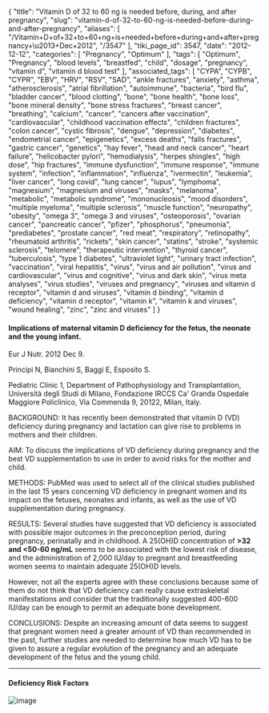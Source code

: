{
    "title": "Vitamin D of 32 to 60 ng is needed before, during, and after pregnancy",
    "slug": "vitamin-d-of-32-to-60-ng-is-needed-before-during-and-after-pregnancy",
    "aliases": [
        "/Vitamin+D+of+32+to+60+ng+is+needed+before+during+and+after+pregnancy+\u2013+Dec+2012",
        "/3547"
    ],
    "tiki_page_id": 3547,
    "date": "2012-12-12",
    "categories": [
        "Pregnancy",
        "Optimum"
    ],
    "tags": [
        "Optimum",
        "Pregnancy",
        "blood levels",
        "breastfed",
        "child",
        "dosage",
        "pregnancy",
        "vitamin d",
        "vitamin d blood test"
    ],
    "associated_tags": [
        "CYPA",
        "CYPB",
        "CYPR",
        "EBV",
        "HRV",
        "RSV",
        "SAD",
        "ankle fractures",
        "anxiety",
        "asthma",
        "atherosclerosis",
        "atrial fibrillation",
        "autoimmune",
        "bacteria",
        "bird flu",
        "bladder cancer",
        "blood clotting",
        "bone",
        "bone health",
        "bone loss",
        "bone mineral density",
        "bone stress fractures",
        "breast cancer",
        "breathing",
        "calcium",
        "cancer",
        "cancers after vaccination",
        "cardiovascular",
        "childhood vaccination effects",
        "children fractures",
        "colon cancer",
        "cystic fibrosis",
        "dengue",
        "depression",
        "diabetes",
        "endometrial cancer",
        "epigenetics",
        "excess deaths",
        "falls fractures",
        "gastric cancer",
        "genetics",
        "hay fever",
        "head and neck cancer",
        "heart failure",
        "helicobacter pylori",
        "hemodialysis",
        "herpes shingles",
        "high dose",
        "hip fractures",
        "immune dysfunction",
        "immune response",
        "immune system",
        "infection",
        "inflammation",
        "influenza",
        "ivermectin",
        "leukemia",
        "liver cancer",
        "long covid",
        "lung cancer",
        "lupus",
        "lymphoma",
        "magnesium",
        "magnesium and viruses",
        "masks",
        "melanoma",
        "metabolic",
        "metabolic syndrome",
        "mononucleosis",
        "mood disorders",
        "multiple myeloma",
        "multiple sclerosis",
        "muscle function",
        "neuropathy",
        "obesity",
        "omega 3",
        "omega 3 and viruses",
        "osteoporosis",
        "ovarian cancer",
        "pancreatic cancer",
        "pfizer",
        "phosphorus",
        "pneumonia",
        "prediabetes",
        "prostate cancer",
        "red meat",
        "respiratory",
        "retinopathy",
        "rheumatoid arthritis",
        "rickets",
        "skin cancer",
        "statins",
        "stroke",
        "systemic sclerosis",
        "telomere",
        "therapeutic intervention",
        "thyroid cancer",
        "tuberculosis",
        "type 1 diabetes",
        "ultraviolet light",
        "urinary tract infection",
        "vaccination",
        "viral hepatitis",
        "virus",
        "virus and air pollution",
        "virus and cardiovascular",
        "virus and cognitive",
        "virus and dark skin",
        "virus meta analyses",
        "virus studies",
        "viruses and pregnancy",
        "viruses and vitamin d receptor",
        "vitamin d and viruses",
        "vitamin d binding",
        "vitamin d deficiency",
        "vitamin d receptor",
        "vitamin k",
        "vitamin k and viruses",
        "wound healing",
        "zinc",
        "zinc and viruses"
    ]
}


#### Implications of maternal vitamin D deficiency for the fetus, the neonate and the young infant.

Eur J Nutr. 2012 Dec 9.

Principi N, Bianchini S, Baggi E, Esposito S.

Pediatric Clinic 1, Department of Pathophysiology and Transplantation, Università degli Studi di Milano, Fondazione IRCCS Ca' Granda Ospedale Maggiore Policlinico, Via Commenda 9, 20122, Milan, Italy.

BACKGROUND: It has recently been demonstrated that vitamin D (VD) deficiency during pregnancy and lactation can give rise to problems in mothers and their children.

AIM: To discuss the implications of VD deficiency during pregnancy and the best VD supplementation to use in order to avoid risks for the mother and child.

METHODS: PubMed was used to select all of the clinical studies published in the last 15 years concerning VD deficiency in pregnant women and its impact on the fetuses, neonates and infants, as well as the use of VD supplementation during pregnancy.

RESULTS: Several studies have suggested that VD deficiency is associated with possible major outcomes in the preconception period, during pregnancy, perinatally and in childhood. A 25(OH)D concentration of  **>32 and <50-60 ng/mL**  seems to be associated with the lowest risk of disease, and the administration of 2,000 IU/day to pregnant and breastfeeding women seems to maintain adequate 25(OH)D levels. 

However, not all the experts agree with these conclusions because some of them do not think that VD deficiency can really cause extraskeletal manifestations and consider that the traditionally suggested 400-600 IU/day can be enough to permit an adequate bone development.

CONCLUSIONS: Despite an increasing amount of data seems to suggest that pregnant women need a greater amount of VD than recommended in the past, further studies are needed to determine how much VD has to be given to assure a regular evolution of the pregnancy and an adequate development of the fetus and the young child.

---

#### Deficiency Risk Factors

<img src="https://d378j1rmrlek7x.cloudfront.net/attachments/jpeg/deficiency-risk-factors.jpg" alt="image">